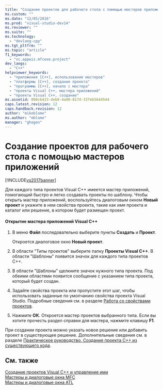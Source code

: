 ```yaml
---
title: "Создание проектов для рабочего стола с помощью мастеров приложений | Microsoft Docs"
ms.custom: ""
ms.date: "12/05/2016"
ms.prod: "visual-studio-dev14"
ms.reviewer: ""
ms.suite: ""
ms.technology: 
  - "devlang-cpp"
ms.tgt_pltfrm: ""
ms.topic: "article"
f1_keywords: 
  - "vc.appwiz.mfcexe.project"
dev_langs: 
  - "C++"
helpviewer_keywords: 
  - "приложения [C++], использование мастеров"
  - "платформы [C++], создание проекта"
  - "программы [C++], начало с мастера"
  - "проекты Visual C++, мастера приложений"
  - "проекты Visual C++, создание"
ms.assetid: 090c6423-deb8-4a00-817d-337eb5644544
caps.latest.revision: 12
caps.handback.revision: 12
author: "mikeblome"
ms.author: "mblome"
manager: "ghogen"
---
```

# Создание проектов для рабочего стола с помощью мастеров приложений
[!INCLUDE[vs2017banner](../assembler/inline/includes/vs2017banner.md)]

Для каждого типа проектов Visual C\+\+ имеется мастер приложений, помогающий быстро и легко создавать проекты по шаблону.  Чтобы открыть мастер приложений, воспользуйтесь диалоговым окном **Новый проект** и укажите в нем свойства проекта, такие как имя проекта и каталог или решение, в котором будет размещен проект.  
  
#### Открытие мастера приложений Visual C\+\+  
  
1.  В меню **Файл** последовательно выберите пункты **Создать** и **Проект**.  
  
     Откроется диалоговое окно **Новый проект**.  
  
2.  В области "Типы проектов" выберите папку **Проекты Visual C\+\+**.  В области "Шаблоны" появится значок для каждого типа проектов C\+\+.  
  
3.  В области "Шаблоны" щелкните значок нужного типа проекта.  Под обеими областями появится сообщение с указанием типа проекта, который будет создан.  
  
4.  Задайте свойства проекта или пропустите этот шаг, чтобы использовать заданные по умолчанию свойства проекта Visual Studio.  Подробные сведения см. в разделе [Работа со свойствами проектов](../ide/working-with-project-properties.md).  
  
5.  Нажмите **ОК**. Откроется мастер проектов выбранного типа.  Если вы хотите прочесть раздел справки для мастера, нажмите клавишу **F1**.  
  
 При создании проекта можно указать новое решение или добавить проект в существующее решение.  Дополнительные сведения см. в разделе [Практическое руководство. Создание проекта C\+\+ из существующего кода](../ide/how-to-create-a-cpp-project-from-existing-code.md).  
  
## См. также  
 [Создание проектов Visual C\+\+ и управление ими](../ide/creating-and-managing-visual-cpp-projects.md)   
 [Мастеры и диалоговые окна MFC](../mfc/reference/mfc-wizards-and-dialog-boxes.md)   
 [Мастеры и диалоговые окна ATL](../atl/reference/atl-wizards-and-dialog-boxes.md)
